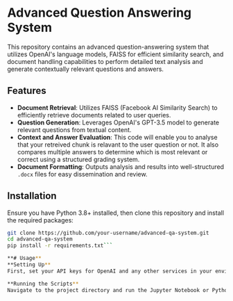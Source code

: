 # Advanced Question Answering System

This repository contains an advanced question-answering system that utilizes OpenAI's language models, FAISS for efficient similarity search, and document handling capabilities to perform detailed text analysis and generate contextually relevant questions and answers.

## Features

- **Document Retrieval**: Utilizes FAISS (Facebook AI Similarity Search) to efficiently retrieve documents related to user queries.
- **Question Generation**: Leverages OpenAI's GPT-3.5 model to generate relevant questions from textual content.
- **Context and Answer Evaluation**: This code will enable you to analyse that your retreived chunk is relavant to the user question or not. It also compares multiple answers to determine which is most relevant or correct using a structured grading system.
- **Document Formatting**: Outputs analysis and results into well-structured `.docx` files for easy dissemination and review.

## Installation

Ensure you have Python 3.8+ installed, then clone this repository and install the required packages:

```bash
git clone https://github.com/your-username/advanced-qa-system.git
cd advanced-qa-system
pip install -r requirements.txt```

**# Usage**
**Setting Up**
First, set your API keys for OpenAI and any other services in your environment variables or pass them directly into the script.

**Running the Scripts**
Navigate to the project directory and run the Jupyter Notebook or Python scripts:
